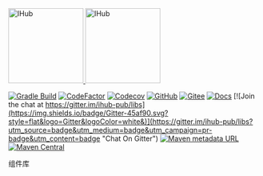 <a target="_blank" href="https://ihub.pub/">
    <img src="https://cdn.jsdelivr.net/gh/ihub-pub/ihub-pub.github.io/ihub.svg" height="150" alt="IHub">
    <img src="https://cdn.jsdelivr.net/gh/ihub-pub/ihub-pub.github.io/ihub_libs.svg" height="150" alt="IHub">
</a>

[![Gradle Build](https://img.shields.io/github/workflow/status/ihub-pub/libs/Build?label=Build&logo=GitHub+Actions&logoColor=white)](https://github.com/ihub-pub/libs/actions/workflows/gradle-build.yml)
[![CodeFactor](https://img.shields.io/codefactor/grade/github/ihub-pub/libs/main?color=white&label=Codefactor&labelColor=F44A6A&logo=CodeFactor&logoColor=white)](https://www.codefactor.io/repository/github/ihub-pub/libs)
[![Codecov](https://img.shields.io/codecov/c/github/ihub-pub/libs?token=ZQ0WR3ZSWG&color=white&label=Codecov&labelColor=F01F7A&logo=Codecov&logoColor=white)](https://codecov.io/gh/ihub-pub/libs)
[![GitHub](https://img.shields.io/badge/GitHub-181717.svg?style=flat&logo=GitHub)](https://github.com/ihub-pub "IHubPub")
[![Gitee](https://img.shields.io/badge/Gitee-C71D23.svg?style=flat&logo=Gitee)](https://gitee.com/ihub-pub "IHubPub")
[![Docs](https://img.shields.io/badge/Docs-8CA1AF.svg?style=flat&logo=Read+the+Docs&logoColor=white)](https://doc.ihub.pub/libs "Docs")
[![Join the chat at https://gitter.im/ihub-pub/libs](https://img.shields.io/badge/Gitter-45af90.svg?style=flat&logo=Gitter&logoColor=white&)](https://gitter.im/ihub-pub/libs?utm_source=badge&utm_medium=badge&utm_campaign=pr-badge&utm_content=badge "Chat On Gitter")
[![Maven metadata URL](https://img.shields.io/maven-metadata/v?color=white&label=Nexus&labelColor=E33332&logo=Testing+Library&logoColor=white&metadataUrl=https%3A%2F%2Fs01.oss.sonatype.org%2Fcontent%2Frepositories%2Fsnapshots%2Fpub%2Fihub%2Flib%2Fihub-bom%2Fmaven-metadata.xml)](https://s01.oss.sonatype.org/content/repositories/snapshots/pub/ihub/lib "IHub Snapshot Repository")
[![Maven Central](https://img.shields.io/maven-central/v/pub.ihub.lib/ihub-bom?color=white&label=Central&labelColor=C71A36&logo=Apache+Maven&logoColor=white)](https://mvnrepository.com/artifact/pub.ihub.lib/ihub-bom "Maven Central")

组件库
